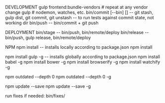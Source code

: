 DEVELOPMENT
  gulp frontend:bundle-vendors # repeat at any vendor change
  gulp                         # nodemon, watches, etc.
  bin/commit [--bin] [<git-commit-params>] -- git stash, gulp dist, git commit, git unstash
                                             -- to run tests against commit state, not working dir
  bin/push    -- bin/commit + git push

DEPLOYMENT
  bin/stage   -- bin/push, bin/remote/deploy
  bin/release -- bin/push, gulp release, bin/remote/deploy

NPM
  npm install               -- installs locally according to package.json
  npm install <package>

  npm install gulp -g       -- installs globally according to package.json
  npm install babel -g
  npm install bower -g
  npm install browserify -g
  npm install watchify -g

  npm outdated --depth 0
  npm outdated --depth 0 -g

  npm update <package> --save
  npm update <package> --save -g

  run fixes if needed:
  bin/fixes/<script>
